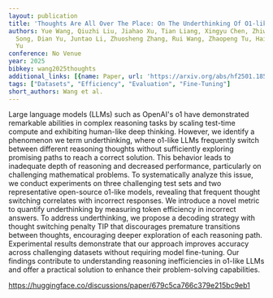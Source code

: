 ```yaml
---
layout: publication
title: 'Thoughts Are All Over The Place: On The Underthinking Of O1-like Llms'
authors: Yue Wang, Qiuzhi Liu, Jiahao Xu, Tian Liang, Xingyu Chen, Zhiwei He, Linfeng
  Song, Dian Yu, Juntao Li, Zhuosheng Zhang, Rui Wang, Zhaopeng Tu, Haitao Mi, Dong
  Yu
conference: No Venue
year: 2025
bibkey: wang2025thoughts
additional_links: [{name: Paper, url: 'https://arxiv.org/abs/hf2501.18585'}]
tags: ["Datasets", "Efficiency", "Evaluation", "Fine-Tuning"]
short_authors: Wang et al.
---
```

Large language models (LLMs) such as OpenAI's o1 have demonstrated remarkable abilities in complex reasoning tasks by scaling test-time compute and exhibiting human-like deep thinking. However, we identify a phenomenon we term underthinking, where o1-like LLMs frequently switch between different reasoning thoughts without sufficiently exploring promising paths to reach a correct solution. This behavior leads to inadequate depth of reasoning and decreased performance, particularly on challenging mathematical problems. To systematically analyze this issue, we conduct experiments on three challenging test sets and two representative open-source o1-like models, revealing that frequent thought switching correlates with incorrect responses. We introduce a novel metric to quantify underthinking by measuring token efficiency in incorrect answers. To address underthinking, we propose a decoding strategy with thought switching penalty TIP that discourages premature transitions between thoughts, encouraging deeper exploration of each reasoning path. Experimental results demonstrate that our approach improves accuracy across challenging datasets without requiring model fine-tuning. Our findings contribute to understanding reasoning inefficiencies in o1-like LLMs and offer a practical solution to enhance their problem-solving capabilities.

https://huggingface.co/discussions/paper/679c5ca766c379e215bc9eb1
